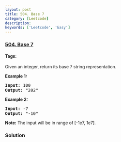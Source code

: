 ```yaml
---
layout: post
title: 504. Base 7
category: [Leetcode]
description: 
keywords: ['Leetcode', 'Easy']
---
```

### [504. Base 7](https://leetcode.com/problems/base-7)

#### Tags: 

<div class="content__u3I1 question-content__JfgR"><div><p>Given an integer, return its base 7 string representation.</p>
<p><b>Example 1:</b><br/>
</p><pre><b>Input:</b> 100
<b>Output:</b> "202"
</pre>
<p></p>
<p><b>Example 2:</b><br/>
</p><pre><b>Input:</b> -7
<b>Output:</b> "-10"
</pre>
<p></p>
<p><b>Note:</b>
The input will be in range of [-1e7, 1e7].
</p></div></div>

### Solution
